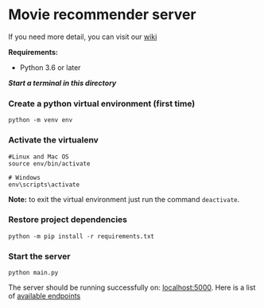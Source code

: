 # Movie recommender server

If you need more detail, you can visit our [wiki](https://github.com/gammanc/movierecommender/wiki/Quick-start#server-rest-api)

**Requirements:**

- Python 3.6 or later

**_Start a terminal in this directory_**

### Create a python virtual environment (first time)

```
python -m venv env
```

### Activate the virtualenv

```
#Linux and Mac OS
source env/bin/activate

# Windows
env\scripts\activate
```

**Note:** to exit the virtual environment just run the command `deactivate`.

### Restore project dependencies

`python -m pip install -r requirements.txt`

### Start the server

```
python main.py
```

The server should be running successfully on: [localhost:5000](http://localhost:5000). Here is a list of [available endpoints](https://github.com/gammanc/movierecommender/wiki/Endpoints#available-endpoints)
